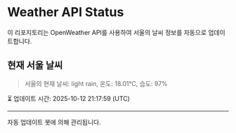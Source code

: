 
# Weather API Status

이 리포지토리는 OpenWeather API를 사용하여 서울의 날씨 정보를 자동으로 업데이트합니다.

## 현재 서울 날씨
> 서울의 현재 날씨: light rain, 온도: 18.01°C, 습도: 97%

⏳ 업데이트 시간: 2025-10-12 21:17:59 (UTC)

---
자동 업데이트 봇에 의해 관리됩니다.
